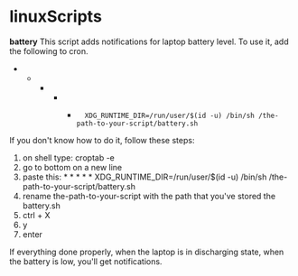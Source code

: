 # linuxScripts

**battery**
This script adds notifications for laptop battery level.
To use it, add the following to cron.
* * * * *       XDG_RUNTIME_DIR=/run/user/$(id -u) /bin/sh /the-path-to-your-script/battery.sh

If you don't know how to do it, follow these steps:
1. on shell type: croptab -e
2. go to bottom on a new line
3. paste this: * * * * *       XDG_RUNTIME_DIR=/run/user/$(id -u) /bin/sh /the-path-to-your-script/battery.sh
4. rename the-path-to-your-script with the path that you've stored the battery.sh
5. ctrl + X
6. y
7. enter

If everything done properly, when the laptop is in discharging state, when the battery is low, you'll get notifications.

